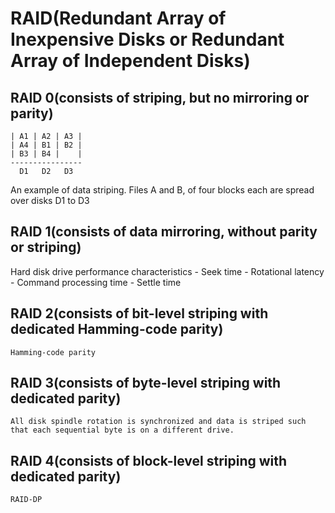 # RAID(Redundant Array of Inexpensive Disks or Redundant Array of Independent Disks)

## RAID 0(consists of striping, but no mirroring or parity)
	| A1 | A2 | A3 |
	| A4 | B1 | B2 |
	| B3 | B4 |    |
	----------------
	  D1   D2   D3
An example of data striping. Files A and B, of four blocks each are spread over disks D1 to D3

## RAID 1(consists of data mirroring, without parity or striping)
Hard disk drive performance characteristics
	- Seek time
	- Rotational latency
	- Command processing time
	- Settle time

## RAID 2(consists of bit-level striping with dedicated Hamming-code parity)
	Hamming-code parity

## RAID 3(consists of byte-level striping with dedicated parity)
	All disk spindle rotation is synchronized and data is striped such that each sequential byte is on a different drive.

## RAID 4(consists of block-level striping with dedicated parity)
	RAID-DP
